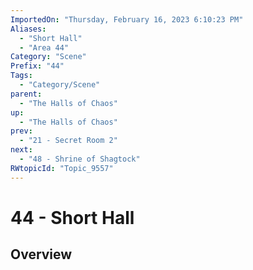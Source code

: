```yaml
---
ImportedOn: "Thursday, February 16, 2023 6:10:23 PM"
Aliases:
  - "Short Hall"
  - "Area 44"
Category: "Scene"
Prefix: "44"
Tags:
  - "Category/Scene"
parent:
  - "The Halls of Chaos"
up:
  - "The Halls of Chaos"
prev:
  - "21 - Secret Room 2"
next:
  - "48 - Shrine of Shagtock"
RWtopicId: "Topic_9557"
---
```

# 44 - Short Hall
## Overview
